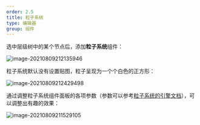 ```yaml
---
order: 2.5
title: 粒子系统
type: 编辑器
group: 组件
---
```


选中层级树中的某个节点后，添加**粒子系统**组件：

![image-20210809212135946](https://gw.alipayobjects.com/zos/OasisHub/5278e984-23fe-4973-96db-002935dd972a/image-20210809212135946.png)

粒子系统默认没有设置贴图，粒子呈现为一个个白色的正方形：

![image-20210809212429498](https://gw.alipayobjects.com/zos/OasisHub/6226d792-b5da-408d-9509-fce3d63f67e9/image-20210809212429498.png)

通过调整粒子系统组件面板的各项参数（参数可以参考[粒子系统的引擎文档](${docs}particle-renderer-cn)），可以调整出有趣的效果：

![image-20210809211529105](https://gw.alipayobjects.com/zos/OasisHub/2414b1ba-cfb0-4f1f-bd6b-da2508db4991/image-20210809211529105.png)

